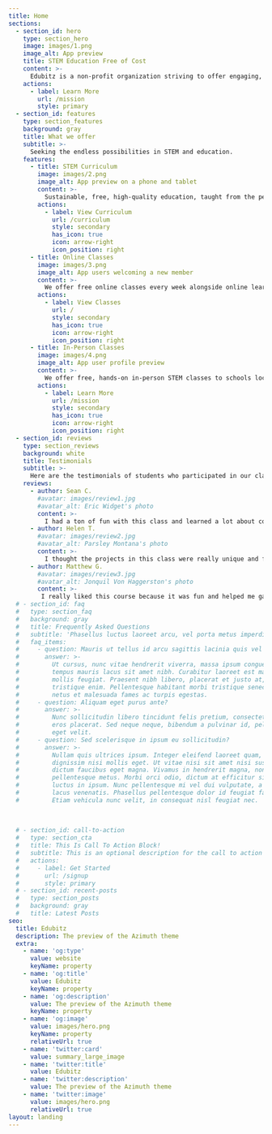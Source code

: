 ```yaml
---
title: Home
sections:
  - section_id: hero
    type: section_hero
    image: images/1.png
    image_alt: App preview
    title: STEM Education Free of Cost
    content: >-
      Edubitz is a non-profit organization striving to offer engaging, hands-on STEM classes in a free and accessible manner.
    actions:
      - label: Learn More
        url: /mission
        style: primary
  - section_id: features
    type: section_features
    background: gray
    title: What we offer
    subtitle: >-
      Seeking the endless possibilities in STEM and education. 
    features:
      - title: STEM Curriculum
        image: images/2.png
        image_alt: App preview on a phone and tablet
        content: >-
          Sustainable, free, high-quality education, taught from the perspectives of high school students - students who have experienced and conquered modern education. 
        actions:
          - label: View Curriculum
            url: /curriculum
            style: secondary
            has_icon: true
            icon: arrow-right
            icon_position: right
      - title: Online Classes
        image: images/3.png
        image_alt: App users welcoming a new member
        content: >-
          We offer free online classes every week alongside online learning material covering topics such as computer science, electronics, design, and more. 
        actions:
          - label: View Classes
            url: /
            style: secondary
            has_icon: true
            icon: arrow-right
            icon_position: right
      - title: In-Person Classes
        image: images/4.png
        image_alt: App user profile preview
        content: >-
          We offer free, hands-on in-person STEM classes to schools located in the Los Angeles Area. If your school is interested, please check our availability and register for a session!
        actions:
          - label: Learn More
            url: /mission
            style: secondary
            has_icon: true
            icon: arrow-right
            icon_position: right
  - section_id: reviews
    type: section_reviews
    background: white
    title: Testimonials
    subtitle: >-
      Here are the testimonials of students who participated in our class.
    reviews:
      - author: Sean C.
        #avatar: images/review1.jpg
        #avatar_alt: Eric Widget's photo
        content: >-
          I had a ton of fun with this class and learned a lot about coding and electronics. Both of the teachers were amazing and came to class with goals in mind and always something new to teach. I also had a lot of fun learning how to solder and it's many uses. Overall, it was a great experience with the teachers and subject mater and I would do it again if I could.
      - author: Helen T.
        #avatar: images/review2.jpg
        #avatar_alt: Parsley Montana's photo
        content: >-
          I thought the projects in this class were really unique and fun. My favorite project overall was Ethical hacking as I thought it was a creative approach to a topic that I wasn't familiar with. 
      - author: Matthew G.
        #avatar: images/review3.jpg
        #avatar_alt: Jonquil Von Haggerston's photo
        content: >-
         I really liked this course because it was fun and helped me gain an understanding of crypto and technology. 
  # - section_id: faq
  #   type: section_faq
  #   background: gray
  #   title: Frequently Asked Questions
  #   subtitle: 'Phasellus luctus laoreet arcu, vel porta metus imperdiet sit amet.'
  #   faq_items:
  #     - question: Mauris ut tellus id arcu sagittis lacinia quis vel justo?
  #       answer: >-
  #         Ut cursus, nunc vitae hendrerit viverra, massa ipsum congue quam, sed
  #         tempus mauris lacus sit amet nibh. Curabitur laoreet est maximus
  #         mollis feugiat. Praesent nibh libero, placerat et justo at, luctus
  #         tristique enim. Pellentesque habitant morbi tristique senectus et
  #         netus et malesuada fames ac turpis egestas.
  #     - question: Aliquam eget purus ante?
  #       answer: >-
  #         Nunc sollicitudin libero tincidunt felis pretium, consectetur aliquam
  #         eros placerat. Sed neque neque, bibendum a pulvinar id, pellentesque
  #         eget velit.
  #     - question: Sed scelerisque in ipsum eu sollicitudin?
  #       answer: >-
  #         Nullam quis ultrices ipsum. Integer eleifend laoreet quam, ac
  #         dignissim nisi mollis eget. Ut vitae nisi sit amet nisi suscipit
  #         dictum faucibus eget magna. Vivamus in hendrerit magna, non
  #         pellentesque metus. Morbi orci odio, dictum at efficitur sit amet,
  #         luctus in ipsum. Nunc pellentesque mi vel dui vulputate, a lobortis
  #         lacus venenatis. Phasellus pellentesque dolor id feugiat faucibus.
  #         Etiam vehicula nunc velit, in consequat nisl feugiat nec.
  
  
  
  # - section_id: call-to-action
  #   type: section_cta
  #   title: This Is Call To Action Block!
  #   subtitle: This is an optional description for the call to action block.
  #   actions:
  #     - label: Get Started
  #       url: /signup
  #       style: primary
  # - section_id: recent-posts
  #   type: section_posts
  #   background: gray
  #   title: Latest Posts
seo:
  title: Edubitz
  description: The preview of the Azimuth theme
  extra:
    - name: 'og:type'
      value: website
      keyName: property
    - name: 'og:title'
      value: Edubitz
      keyName: property
    - name: 'og:description'
      value: The preview of the Azimuth theme
      keyName: property
    - name: 'og:image'
      value: images/hero.png
      keyName: property
      relativeUrl: true
    - name: 'twitter:card'
      value: summary_large_image
    - name: 'twitter:title'
      value: Edubitz
    - name: 'twitter:description'
      value: The preview of the Azimuth theme
    - name: 'twitter:image'
      value: images/hero.png
      relativeUrl: true
layout: landing
---
```

